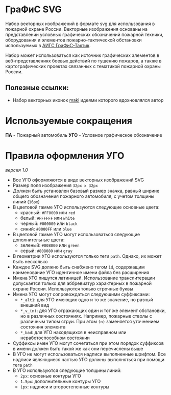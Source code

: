 # ГраФиС SVG
Набор векторных изображений в формате svg для использования в пожарной охране России. Векторные изображения основаны на представлении условных графических обозначений пожарной техники, оборудования и элементов пожарно-тактической обстановки используемых в [АИГС ГраФиС-Тактик](https://github.com/Obsidian-pb/GraFiS-Tactic).

Набор может использоваться как источник графических элементов в веб-представлениях боевых действий по тушению пожаров, а также в картографических проектах связанных с тематикой пожарной охраны России.



## Полезные ссылки:

* Набор векторных иконок [maki](https://github.com/mapbox/maki) идеями которого вдохновлялся автор

# Используемые сокращения

   **ПА** - Пожарный автомобиль
   **УГО** - Условное графическое обозначение
   


# Правила оформления УГО

*версия 1.0*

- Все УГО оформляются в виде векторных изображений SVG
- Размер поля изображения `32px x 32px`
- Должен быть установлен базовый размер значка, равный ширине общего обозначения пожарного автомобиля, с учетом толщины линий (`16px`)
- В цветовой гамме УГО используются следующие основные цвета:
    - красный: `#FF0000` или `red`
    - белый: `#FFFFFF` или `white`
    - черный: `#000000` или `black`
    - синий: `#0000FF` или `blue`
- В цветовой гамме УГО могут использоваться следующие дополнительные цвета:
    - зеленый: `#008000` или `green`
    - серый: `#808080` или `gray`
- В геометрии УГО используются только теги `path`. Однако, их может быть несколько
- Каждое SVG должно быть снабжено тегом `id`, содержащим наименование УГО идентичное имени файла без расширения
- Имена УГО пишутся латиницей. Использование транслитерации допускается только для аббревиатур характерных в пожарной охране России. Используются только строчные буквы
- Имена УГО могут сопровождаться следующими суффиксами:
    - `*_alt1`: для УГО имеющих одно и то же значение, но разный внешний вид
    - `*_v_(n)`: для УГО отражающих один и тот же элемент обстановки, но в различных состояниях. Например, пожарные стволы с различным типом струи. При этом `(n)` заменяется уточнением состояния элемента
    - `*_bad`: для УГО находящихся в неисправном или неработоспособном состоянии
- Суффиксы имен УГО могут сочетаться при этом порядок суффиксов в имени должен быть такой же как они перечислены выше
- В УГО не могут использоваться надписи выполненные шрифтом. Все надписи являющиеся частью УГО должны выполняться при помощи тега `path`
- В УГО используются следующие толщины линий:
    - `2px`: основные контуры УГО
    - `1.5px`: дополнительные контуры УГО
    - `1px`: надписи и второстепенные контуры
